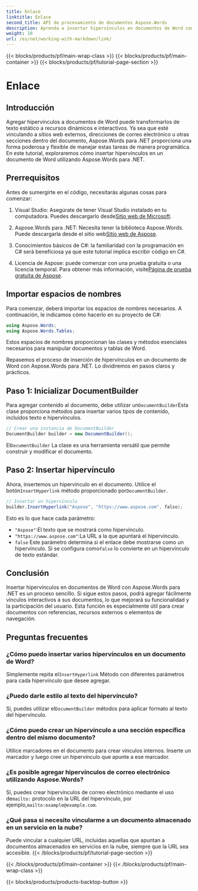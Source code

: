 ```yaml
---
title: Enlace
linktitle: Enlace
second_title: API de procesamiento de documentos Aspose.Words
description: Aprenda a insertar hipervínculos en documentos de Word con Aspose.Words para .NET con esta guía paso a paso. Mejore sus documentos con vínculos interactivos fácilmente.
weight: 10
url: /es/net/working-with-markdown/link/
---
```


{{< blocks/products/pf/main-wrap-class >}}
{{< blocks/products/pf/main-container >}}
{{< blocks/products/pf/tutorial-page-section >}}

# Enlace

## Introducción

Agregar hipervínculos a documentos de Word puede transformarlos de texto estático a recursos dinámicos e interactivos. Ya sea que esté vinculando a sitios web externos, direcciones de correo electrónico u otras secciones dentro del documento, Aspose.Words para .NET proporciona una forma poderosa y flexible de manejar estas tareas de manera programática. En este tutorial, exploraremos cómo insertar hipervínculos en un documento de Word utilizando Aspose.Words para .NET. 

## Prerrequisitos

Antes de sumergirte en el código, necesitarás algunas cosas para comenzar:

1.  Visual Studio: Asegúrate de tener Visual Studio instalado en tu computadora. Puedes descargarlo desde[Sitio web de Microsoft](https://visualstudio.microsoft.com/).

2.  Aspose.Words para .NET: Necesita tener la biblioteca Aspose.Words. Puede descargarla desde el sitio web[Sitio web de Aspose](https://releases.aspose.com/words/net/).

3. Conocimientos básicos de C#: la familiaridad con la programación en C# será beneficiosa ya que este tutorial implica escribir código en C#.

4.  Licencia de Aspose: puede comenzar con una prueba gratuita o una licencia temporal. Para obtener más información, visite[Página de prueba gratuita de Aspose](https://releases.aspose.com/).

## Importar espacios de nombres

Para comenzar, deberá importar los espacios de nombres necesarios. A continuación, le indicamos cómo hacerlo en su proyecto de C#:

```csharp
using Aspose.Words;
using Aspose.Words.Tables;
```

Estos espacios de nombres proporcionan las clases y métodos esenciales necesarios para manipular documentos y tablas de Word.

Repasemos el proceso de inserción de hipervínculos en un documento de Word con Aspose.Words para .NET. Lo dividiremos en pasos claros y prácticos.

## Paso 1: Inicializar DocumentBuilder

 Para agregar contenido al documento, debe utilizar un`DocumentBuilder`Esta clase proporciona métodos para insertar varios tipos de contenido, incluidos texto e hipervínculos.

```csharp
// Crear una instancia de DocumentBuilder
DocumentBuilder builder = new DocumentBuilder();
```

 El`DocumentBuilder` La clase es una herramienta versátil que permite construir y modificar el documento.

## Paso 2: Insertar hipervínculo

 Ahora, insertemos un hipervínculo en el documento. Utilice el botón`InsertHyperlink` método proporcionado por`DocumentBuilder`. 

```csharp
// Insertar un hipervínculo
builder.InsertHyperlink("Aspose", "https://www.aspose.com", falso);
```

Esto es lo que hace cada parámetro:
- `"Aspose"`:El texto que se mostrará como hipervínculo.
- `"https://www.aspose.com"`:La URL a la que apuntará el hipervínculo.
- `false` Este parámetro determina si el enlace debe mostrarse como un hipervínculo. Si se configura como`false` lo convierte en un hipervínculo de texto estándar.

## Conclusión

Insertar hipervínculos en documentos de Word con Aspose.Words para .NET es un proceso sencillo. Si sigue estos pasos, podrá agregar fácilmente vínculos interactivos a sus documentos, lo que mejorará su funcionalidad y la participación del usuario. Esta función es especialmente útil para crear documentos con referencias, recursos externos o elementos de navegación.

## Preguntas frecuentes

### ¿Cómo puedo insertar varios hipervínculos en un documento de Word?
 Simplemente repita el`InsertHyperlink` Método con diferentes parámetros para cada hipervínculo que desee agregar.

### ¿Puedo darle estilo al texto del hipervínculo?
 Sí, puedes utilizar el`DocumentBuilder` métodos para aplicar formato al texto del hipervínculo.

### ¿Cómo puedo crear un hipervínculo a una sección específica dentro del mismo documento?
Utilice marcadores en el documento para crear vínculos internos. Inserte un marcador y luego cree un hipervínculo que apunte a ese marcador.

### ¿Es posible agregar hipervínculos de correo electrónico utilizando Aspose.Words?
 Sí, puedes crear hipervínculos de correo electrónico mediante el uso de`mailto:` protocolo en la URL del hipervínculo, por ejemplo,`mailto:example@example.com`.

### ¿Qué pasa si necesito vincularme a un documento almacenado en un servicio en la nube?
Puede vincular a cualquier URL, incluidas aquellas que apuntan a documentos almacenados en servicios en la nube, siempre que la URL sea accesible.
{{< /blocks/products/pf/tutorial-page-section >}}

{{< /blocks/products/pf/main-container >}}
{{< /blocks/products/pf/main-wrap-class >}}

{{< blocks/products/products-backtop-button >}}
